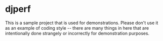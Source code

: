 # djperf

This is a sample project that is used for demonstrations.  Please don't use it as an example of coding
style -- there are many things in here that are intentionally done strangely or incorrectly for demonstration
purposes.
